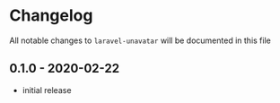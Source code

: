 # Changelog

All notable changes to `laravel-unavatar` will be documented in this file

## 0.1.0 - 2020-02-22

- initial release
